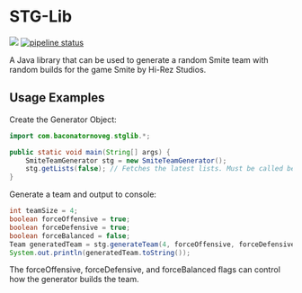# STG-Lib
[![](https://jitpack.io/v/BaconatorNoVeg/STG-Lib.svg)](https://jitpack.io/#BaconatorNoVeg/STG-Lib) [![pipeline status](https://gitlab.com/BaconatorNoVeg/STG-Lib/badges/master/pipeline.svg)](https://gitlab.com/BaconatorNoVeg/STG-Lib/commits/master)

A Java library that can be used to generate a random Smite team with random builds for the game Smite by Hi-Rez Studios.

## Usage Examples
Create the Generator Object:
```java
import com.baconatornoveg.stglib.*;

public static void main(String[] args) {
    SmiteTeamGenerator stg = new SmiteTeamGenerator();
    stg.getLists(false); // Fetches the latest lists. Must be called before any other stg methods.
}
```
Generate a team and output to console:
```java
int teamSize = 4;
boolean forceOffensive = true;
boolean forceDefensive = true;
boolean forceBalanced = false;
Team generatedTeam = stg.generateTeam(4, forceOffensive, forceDefensive, forceBalanced);
System.out.println(generatedTeam.toString());
```
The forceOffensive, forceDefensive, and forceBalanced flags can control how the generator builds the team.
